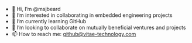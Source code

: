 - 👋 Hi, I’m @msjbeard
- 👀 I’m interested in collaborating in embedded engineering projects
- 🌱 I’m currently learning GitHub
- 💞️ I’m looking to collaborate on mutually beneficial ventures and projects
- 📫 How to reach me: github@vitae-technology.com

<!---
msjbeard/msjbeard is a ✨ special ✨ repository because its `README.md` (this file) appears on your GitHub profile.
You can click the Preview link to take a look at your changes.
--->
